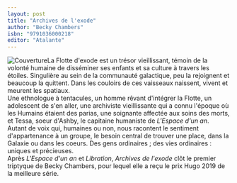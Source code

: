 ```yaml
---
layout: post
title: "Archives de l'exode"
author: "Becky Chambers"
isbn: "9791036000218"
editor: "Atalante"
---
```

![Couverture](/img/9791036000218.jpg)La Flotte d'exode est un trésor vieillissant, témoin de la volonté humaine de disséminer ses enfants et sa culture à travers les étoiles. Singulière au sein de la communauté galactique, peu la rejoignent et beaucoup la quittent. Dans les couloirs de ces vaisseaux naissent, vivent et meurent les spatiaux.  
Une ethnologue à tentacules, un homme rêvant d'intégrer la Flotte, un adolescent de s'en aller, une archiviste vieillissante qui a connu l'époque où les Humains étaient des parias, une soignante affectée aux soins des morts, et Tessa, soeur d'Ashby, le capitaine humaniste de *L'Espace d'un an*.  
Autant de voix qui, humaines ou non, nous racontent le sentiment d'appartenance à un groupe, le besoin central de trouver une place, dans la Galaxie ou dans les coeurs. Des gens ordinaires ; des vies ordinaires : uniques et précieuses.  
Après *L'Espace d'un an* et *Libration*, *Archives de l'exode* clôt le premier triptyque de Becky Chambers, pour lequel elle a reçu le prix Hugo 2019 de la meilleure série.